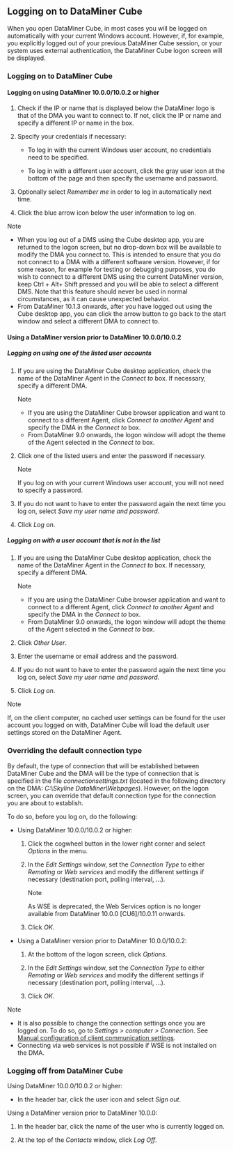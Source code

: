 ## Logging on to DataMiner Cube

When you open DataMiner Cube, in most cases you will be logged on automatically with your current Windows account. However, if, for example, you explicitly logged out of your previous DataMiner Cube session, or your system uses external authentication, the DataMiner Cube logon screen will be displayed.

### Logging on to DataMiner Cube

#### Logging on using DataMiner 10.0.0/10.0.2 or higher

1. Check if the IP or name that is displayed below the DataMiner logo is that of the DMA you want to connect to. If not, click the IP or name and specify a different IP or name in the box.

2. Specify your credentials if necessary:

    - To log in with the current Windows user account, no credentials need to be specified.

    - To log in with a different user account, click the gray user icon at the bottom of the page and then specify the username and password.

3. Optionally select *Remember me* in order to log in automatically next time.

4. Click the blue arrow icon below the user information to log on.

> [!NOTE]
> -  When you log out of a DMS using the Cube desktop app, you are returned to the logon screen, but no drop-down box will be available to modify the DMA you connect to. This is intended to ensure that you do not connect to a DMA with a different software version. However, if for some reason, for example for testing or debugging purposes, you do wish to connect to a different DMS using the current DataMiner version, keep Ctrl + Alt+ Shift pressed and you will be able to select a different DMS. Note that this feature should never be used in normal circumstances, as it can cause unexpected behavior. 
> -  From DataMiner 10.1.3 onwards, after you have logged out using the Cube desktop app, you can click the arrow button to go back to the start window and select a different DMA to connect to.

#### Using a DataMiner version prior to DataMiner 10.0.0/10.0.2

##### Logging on using one of the listed user accounts

1. If you are using the DataMiner Cube desktop application, check the name of the DataMiner Agent in the *Connect to* box. If necessary, specify a different DMA.

    > [!NOTE]
    > -  If you are using the DataMiner Cube browser application and want to connect to a different Agent, click *Connect to another Agent* and specify the DMA in the *Connect to* box.
    > -  From DataMiner 9.0 onwards, the logon window will adopt the theme of the Agent selected in the *Connect to* box.

2. Click one of the listed users and enter the password if necessary.

    > [!NOTE]
    > If you log on with your current Windows user account, you will not need to specify a password.

3. If you do not want to have to enter the password again the next time you log on, select *Save my user name and password*.

4. Click *Log on*.

##### Logging on with a user account that is not in the list

1. If you are using the DataMiner Cube desktop application, check the name of the DataMiner Agent in the *Connect to* box. If necessary, specify a different DMA.

    > [!NOTE]
    > -  If you are using the DataMiner Cube browser application and want to connect to a different Agent, click *Connect to another Agent* and specify the DMA in the *Connect to* box.
    > -  From DataMiner 9.0 onwards, the logon window will adopt the theme of the Agent selected in the *Connect to* box.

2. Click *Other User*.

3. Enter the username or email address and the password.

4. If you do not want to have to enter the password again the next time you log on, select *Save my user name and password*.

5. Click *Log on*.

> [!NOTE]
> If, on the client computer, no cached user settings can be found for the user account you logged on with, DataMiner Cube will load the default user settings stored on the DataMiner Agent.

### Overriding the default connection type

By default, the type of connection that will be established between DataMiner Cube and the DMA will be the type of connection that is specified in the file *connectionsettings.txt* (located in the following directory on the DMA: *C:\\Skyline DataMiner\\Webpages*). However, on the logon screen, you can override that default connection type for the connection you are about to establish.

To do so, before you log on, do the following:

- Using DataMiner 10.0.0/10.0.2 or higher:

    1. Click the cogwheel button in the lower right corner and select *Options* in the menu.

    2. In the *Edit Settings* window, set the *Connection Type* to either *Remoting* or *Web services* and modify the different settings if necessary (destination port, polling interval, ...).

        > [!NOTE]
        > As WSE is deprecated, the Web Services option is no longer available from DataMiner 10.0.0 \[CU6\]/10.0.11 onwards.

    3. Click *OK*.

- Using a DataMiner version prior to DataMiner 10.0.0/10.0.2:

    1. At the bottom of the logon screen, click *Options*.

    2. In the *Edit Settings* window, set the *Connection Type* to either *Remoting* or *Web services* and modify the different settings if necessary (destination port, polling interval, ...).

    3. Click *OK*.

> [!NOTE]
> -  It is also possible to change the connection settings once you are logged on. To do so, go to *Settings \> computer \> Connection*. See [Manual configuration of client communication settings](../../part_3/DataminerAgents/DMA_configuration_related_to_client_applications.md#manual-configuration-of-client-communication-settings).
> -  Connecting via web services is not possible if WSE is not installed on the DMA. 

### Logging off from DataMiner Cube

Using DataMiner 10.0.0/10.0.2 or higher:

- In the header bar, click the user icon and select *Sign out*.

Using a DataMiner version prior to DataMiner 10.0.0:

1. In the header bar, click the name of the user who is currently logged on.

2. At the top of the *Contacts* window, click *Log Off*.

